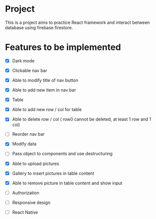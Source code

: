 # Project

This is a project aims to practice React framework and interact between database using firebase firestore.

# Features to be implemented

- [x] Dark mode

- [x] Clickable nav bar

- [x] Able to modify title of nav button

- [x] Able to add new item in nav bar

- [x] Table

- [x] Able to add new row / col for table

- [x] Able to delete row / col ( row0 cannot be deleted, at least 1 row and 1 col)

- [ ] Reorder nav bar

- [x] Modify data

- [ ] Pass object to components and use destructuring

- [x] Able to upload pictures

- [x] Gallery to insert pictures in table content

- [x] Able to remove picture in table content and show input

- [ ] Authorization

- [ ] Responsive design

- [ ] React Native
